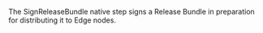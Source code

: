 The SignReleaseBundle native step signs a Release Bundle in preparation for distributing it to Edge nodes. 
